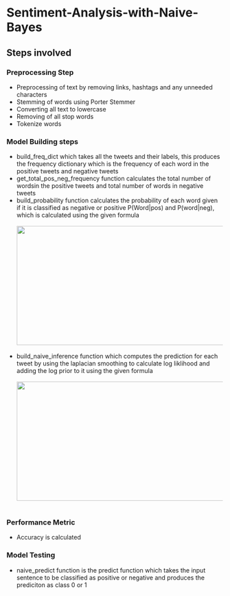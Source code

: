# Sentiment-Analysis-with-Naive-Bayes
<h2>Steps involved</h2>
<div>
<h3>Preprocessing Step</h3>
<ul>
<li>Preprocessing of text by removing links, hashtags and any unneeded characters
<li>Stemming of words using Porter Stemmer
<li>Converting all text to lowercase
<li>Removing of all stop words
<li>Tokenize words
</ul>
</div>
<div>
<h3>Model Building steps</h3>
<ul>

<li>build_freq_dict which takes all the tweets and their labels, this produces the frequency dictionary which is the frequency of each word in the positive tweets and negative tweets
<li>get_total_pos_neg_frequency function calculates the total number of wordsin the positive tweets and total number of words in negative tweets
<li>build_probability function calculates the probability of each word given if it is classified as negative or positive P(Word|pos) and P(word|neg), which is calculated using the given formula
<br>
<br>
<div align="center"><img src="https://miro.medium.com/v2/resize:fit:1011/1*7fCiWdownuuotu0T-9nsOg.png" width="541" height="277"></div>
<br>
<li>build_naive_inference function which computes the prediction for each tweet by using the laplacian smoothing to calculate log liklihood and adding the log prior to it using the given formula
<br>
<br>
<div align="center">
<img src="https://miro.medium.com/v2/resize:fit:1400/1*TYKrmbwVU5rYOszmxqUdXg.png" width="541" height="277">
</div>
<br>
</ul>
</div>

<div>
<h3>Performance Metric</h3>
<ul>
<li>Accuracy is calculated
</ul>
</div>
<div>
<h3>Model Testing</h3>
<ul>
<li>naive_predict function is the predict function which takes the input sentence to be classified as positive or negative and produces the prediciton as class 0 or 1 
</ul>
</div>


